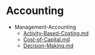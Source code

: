 
# Accounting

- Management-Accounting
  - [Activity-Based-Costing.md](./Activity-Based-Costing.md)
  - [Cost-of-Capital.md](./Cost-of-Capital.md)
  - [Decision-Making.md](./Decision-Making.md)
